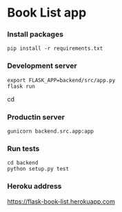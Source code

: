 # Book List app

### Install packages
```
pip install -r requirements.txt
```

### Development server
```
export FLASK_APP=backend/src/app.py
flask run
```
cd 
### Productin server
```
gunicorn backend.src.app:app
```

### Run tests
```
cd backend
python setup.py test
```

### Heroku address

https://flask-book-list.herokuapp.com